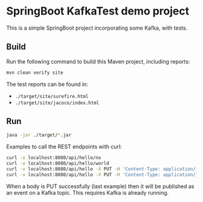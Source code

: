 # SpringBoot KafkaTest demo project

This is a simple SpringBoot project incorporating some Kafka, with tests.

## Build
Run the following command to build this Maven project, including reports:
````sh
mvn clean verify site
````
The test reports can be found in:

 * `./target/site/surefire.html` 
 * `./target/site/jacoco/index.html`

## Run
````sh
java -jar ./target/*.jar
````

Examples to call the REST endpoints with curl:

````sh
curl -v localhost:8080/api/hello/no
curl -v localhost:8080/api/hello/world
curl -v localhost:8080/api/hello -X PUT -H 'Content-Type: application/json' -d '{"hello": "no"}' 
curl -v localhost:8080/api/hello -X PUT -H 'Content-Type: application/json' -d '{"hello": "world"}'
````
When a body is PUT successfully (last example) then it will be published as an event on a Kafka topic.
This requires Kafka is already running.
